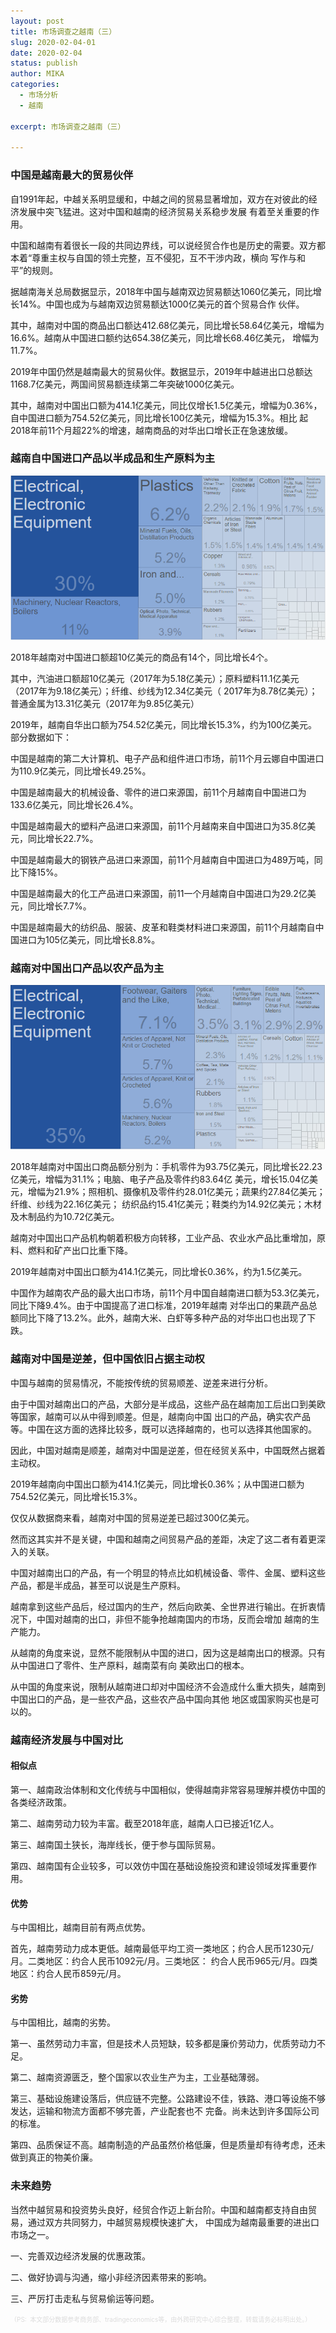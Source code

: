```yaml
---
layout: post
title: 市场调查之越南（三）
slug: 2020-02-04-01
date: 2020-02-04
status: publish
author: MIKA
categories: 
  - 市场分析
  - 越南

excerpt: 市场调查之越南（三）

---
```


### 中国是越南最大的贸易伙伴

自1991年起，中越关系明显缓和，中越之间的贸易显著增加，双方在对彼此的经济发展中突飞猛进。这对中国和越南的经济贸易关系稳步发展
有着至关重要的作用。

中国和越南有着很长一段的共同边界线，可以说经贸合作也是历史的需要。双方都本着“尊重主权与自国的领土完整，互不侵犯，互不干涉内政，横向
写作与和平”的规则。

据越南海关总局数据显示，2018年中国与越南双边贸易额达1060亿美元，同比增长14%。中国也成为与越南双边贸易额达1000亿美元的首个贸易合作
伙伴。

其中，越南对中国的商品出口额达412.68亿美元，同比增长58.64亿美元，增幅为16.6%。越南从中国进口额约达654.38亿美元，同比增长68.46亿美元，
增幅为11.7%。

2019年中国仍然是越南最大的贸易伙伴。数据显示，2019年中越进出口总额达1168.7亿美元，两国间贸易额连续第二年突破1000亿美元。

其中，越南对中国出口额为414.1亿美元，同比仅增长1.5亿美元，增幅为0.36%，自中国进口额为754.52亿美元，同比增长100亿美元，增幅为15.3%。相比
起2018年前11个月超22%的增速，越南商品的对华出口增长正在急速放缓。

### 越南自中国进口产品以半成品和生产原料为主

![越南进口类别](./vietnam/15-Vietnam-imports-By-Category.png)

2018年越南对中国进口额超10亿美元的商品有14个，同比增长4个。

其中，汽油进口额超10亿美元（2017年为5.18亿美元）；原料塑料11.1亿美元（2017年为9.18亿美元）；纤维、纱线为12.34亿美元（
2017年为8.78亿美元）；普通金属为13.31亿美元（2017年为9.85亿美元）

2019年，越南自华出口额为754.52亿美元，同比增长15.3%，约为100亿美元。部分数据如下：

中国是越南的第二大计算机、电子产品和组件进口市场，前11个月云娜自中国进口为110.9亿美元，同比增长49.25%。

中国是越南最大的机械设备、零件的进口来源国，前11个月越南自中国进口为133.6亿美元，同比增长26.4%。

中国是越南最大的塑料产品进口来源国，前11个月越南来自中国进口为35.8亿美元，同比增长22.7%。

中国是越南最大的钢铁产品进口来源国，前11个月越南自中国进口为489万吨，同比下降15%。

中国是越南最大的化工产品进口来源国，前11一个月越南自中国进口为29.2亿美元，同比增长7.7%。

中国是越南最大的纺织品、服装、皮革和鞋类材料进口来源国，前11个月越南自中国进口为105亿美元，同比增长8.8%。

### 越南对中国出口产品以农产品为主

![越南出口类别](./vietnam/14-Vietnam-Exports-By-Category.png)

2018年越南对中国出口商品额分别为：手机零件为93.75亿美元，同比增长22.23亿美元，增幅为31.1%；电脑、电子产品及零件约83.64亿
美元，增长15.04亿美元，增幅为21.9%；照相机、摄像机及零件约28.01亿美元；蔬果约27.84亿美元；纤维、纱线为22.16亿美元；
纺织品约15.41亿美元；鞋类约为14.92亿美元；木材及木制品约为10.72亿美元。

越南对中国出口产品机构朝着积极方向转移，工业产品、农业水产品比重增加，原料、燃料和矿产出口比重下降。

2019年越南对中国出口额为414.1亿美元，同比增长0.36%，约为1.5亿美元。

中国作为越南农产品的最大出口市场，前11个月中国自越南进口额为53.3亿美元，同比下降9.4%。由于中国提高了进口标准，2019年越南
对华出口的果蔬产品总额同比下降了13.2%。此外，越南大米、白虾等多种产品的对华出口也出现了下跌。

### 越南对中国是逆差，但中国依旧占据主动权

中国与越南的贸易情况，不能按传统的贸易顺差、逆差来进行分析。

由于中国对越南出口的产品，大部分是半成品，这些产品在越南加工后出口到美欧等国家，越南可以从中得到顺差。但是，越南向中国
出口的产品，确实农产品等。中国在这方面的选择比较多，既可以选择越南的，也可以选择其他国家的。

因此，中国对越南是顺差，越南对中国是逆差，但在经贸关系中，中国既然占据着主动权。

2019年越南向中国出口额为414.1亿美元，同比增长0.36%；从中国进口额为754.52亿美元，同比增长15.3%。

仅仅从数据商来看，越南对中国的贸易逆差已超过300亿美元。

然而这其实并不是关键，中国和越南之间贸易产品的差距，决定了这二者有着更深入的关联。

中国对越南出口的产品，有一个明显的特点比如机械设备、零件、金属、塑料这些产品，都是半成品，甚至可以说是生产原料。

越南拿到这些产品后，经过国内的生产，然后向欧美、全世界进行输出。在折衷情况下，中国对越南的出口，非但不能争抢越南国内的市场，反而会增加
越南的生产能力。

从越南的角度来说，显然不能限制从中国的进口，因为这是越南出口的根源。只有从中国进口了零件、生产原料，越南菜有向
美欧出口的根本。

从中国的角度来说，限制从越南进口却对中国经济不会造成什么重大损失，越南到中国出口的产品，是一些农产品，这些农产品中国向其他
地区或国家购买也是可以的。

### 越南经济发展与中国对比

#### 相似点

第一、越南政治体制和文化传统与中国相似，使得越南非常容易理解并模仿中国的各类经济政策。

第二、越南劳动力较为丰富。截至2018年底，越南人口已接近1亿人。

第三、越南国土狭长，海岸线长，便于参与国际贸易。

第四、越南国有企业较多，可以效仿中国在基础设施投资和建设领域发挥重要作用。

#### 优势

与中国相比，越南目前有两点优势。

首先，越南劳动力成本更低。越南最低平均工资一类地区；约合人民币1230元/月。二类地区：约合人民币1092元/月。三类地区：
约合人民币965元/月。四类地区：约合人民币859元/月。

#### 劣势

与中国相比，越南的劣势。

第一、虽然劳动力丰富，但是技术人员短缺，较多都是廉价劳动力，优质劳动力不足。

第二、越南资源匮乏，整个国家以农业生产为主，工业基础薄弱。

第三、基础设施建设落后，供应链不完整。公路建设不佳，铁路、港口等设施不够发达，运输和物流方面都不够完善，产业配套也不
完备。尚未达到许多国际公司的标准。

第四、品质保证不高。越南制造的产品虽然价格低廉，但是质量却有待考虑，还未做到真正的物美价廉。

### 未来趋势

当然中越贸易和投资势头良好，经贸合作迈上新台阶。中国和越南都支持自由贸易，通过双方共同努力，中越贸易规模快速扩大，
中国成为越南最重要的进出口市场之一。

一、完善双边经济发展的优惠政策。

二、做好协调与沟通，缩小非经济因素带来的影响。

三、严厉打击走私与贸易偷运等问题。

<font color=#DCDCDC size=1>（PS:  本文部分数据参考商务部、tradingeconomics等，由外跨研究中心综合整理，转载请务必标明出处。）</font>